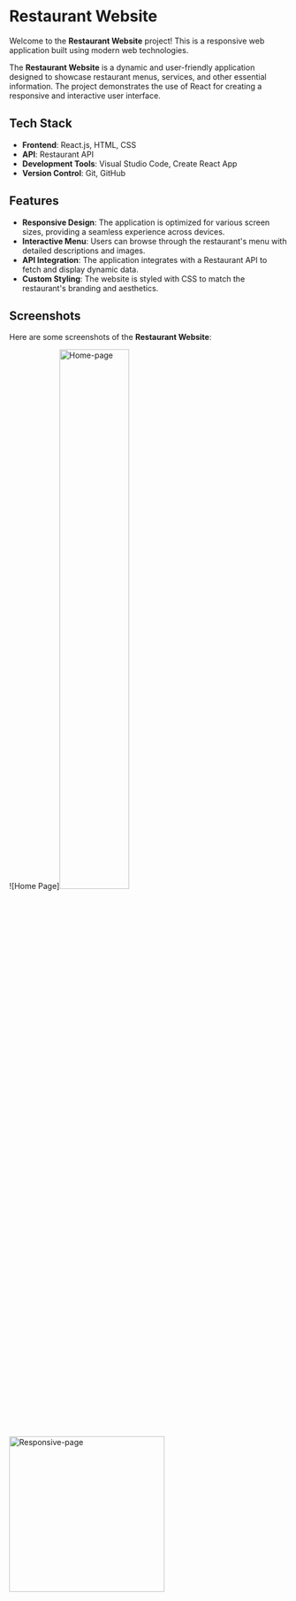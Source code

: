 # Restaurant Website

Welcome to the **Restaurant Website** project! This is a responsive web application built using modern web technologies.


The **Restaurant Website** is a dynamic and user-friendly application designed to showcase restaurant menus, services, and other essential information. The project demonstrates the use of React for creating a responsive and interactive user interface.

## Tech Stack
- **Frontend**: React.js, HTML, CSS
- **API**: Restaurant API
- **Development Tools**: Visual Studio Code, Create React App
- **Version Control**: Git, GitHub

## Features
- **Responsive Design**: The application is optimized for various screen sizes, providing a seamless experience across devices.
- **Interactive Menu**: Users can browse through the restaurant's menu with detailed descriptions and images.
- **API Integration**: The application integrates with a Restaurant API to fetch and display dynamic data.
- **Custom Styling**: The website is styled with CSS to match the restaurant's branding and aesthetics.

## Screenshots
Here are some screenshots of the **Restaurant Website**:


![Home Page]<img width="50%" alt="Home-page" src="https://github.com/user-attachments/assets/1f32169d-b0dc-4dc3-bfe8-6d37bf515795">

<img width="281" alt="Responsive-page" src="https://github.com/user-attachments/assets/f48061c0-c3ef-4d50-9ee8-52d26a50764b">



